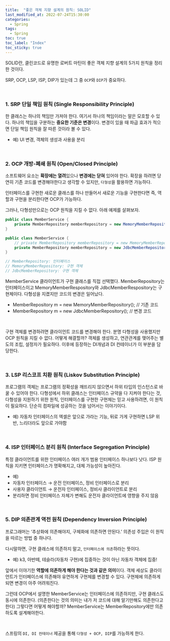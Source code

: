 ```yaml
---
title:  "좋은 객체 지향 설계의 원칙: SOLID"
last_modified_at: 2022-07-24T15:30:00
categories: 
  - Spring
tags:
  - Spring
toc: true
toc_label: "Index"
toc_sticky: true
---
```


SOLID란, 클린코드로 유명한 로버트 마틴이 좋은 객체 지향 설계의 5가지 원칙을 정리한 것이다.

SRP, OCP, LSP, ISP, DIP가 있는데 그 중 `OCP`와 `DIP`가 중요하다.

<br>

### 1. **SRP 단일 책임 원칙 (Single Responsibility Principle)**

한 클래스는 하나의 책임만 가져야 한다. 여기서 하나의 책임이라는 말은 모호할 수 있다. 하나의 책임을 구분하는 **중요한 기준은 변경**이다. 변경이 있을 때 파급 효과가 적으면 단일 책임 원칙을 잘 따른 것이라 볼 수 있다.

- 예) UI 변경, 객체의 생성과 사용을 분리

<br>

### 2. **OCP 개방-폐쇄 원칙 (Open/Closed Principle)**

소프트웨어 요소는 **확장에는 열려**있으나 **변경에는 닫혀** 있어야 한다. 확장을 하려면 당연히 기존 코드를 변경해야한다고 생각할 수 있지만, `다형성`을 활용하면 가능하다.

인터페이스를 구현한 새로운 클래스를 하나 만들어서 새로운 기능을 구현한다면 즉, 역할과 구현을 분리한다면 OCP가 가능하다.

그러나, 다형성만으로는 OCP 원칙을 지킬 수 없다. 아래 예제를 살펴보자.

```java
public class MemberService {
    private MemberRepository memberRepository = new MemoryMemberRepository();
}
```

```java
public class MemberService {
    // private MemberRepository memberRepository = new MemoryMemberRepository();
    private MemberRepository memberRepository = new JdbcMemberRepository();
}

// MemberRepository: 인터페이스
// MemoryMemberRepository: 구현 객체
// JdbcMemberRepository: 구현 객체
```

MemberService 클라이언트가 구현 클래스를 직접 선택했다. MemberRepository는 인터페이스이고 MemoryMemberRespository와 JdbcMemberRespository는 구현체이다. 다형성을 지켰지만 코드의 변경은 일어났다.

- MemberRepository m = new MemoryMemberRepository(); // 기존 코드
- MemberRepository m = new JdbcMemberRepository(); // 변경 코드

<br>

구현 객체를 변경하려면 클라이언트 코드를 변경해야 한다. 분명 다형성을 사용했지만 OCP 원칙을 지킬 수 없다. 어떻게 해결할까? 객체를 생성하고, 연관관계를 맺어주는 별도의 조립, 설정자가 필요하다. 이후에 등장하는 DI개념과 DI 컨테이너가 이 부분을 담당한다.

<br>

### 3. LSP 리스코프 치환 원칙 (****Liskov Substitution Principle****)

프로그램의 객체는 프로그램의 정확성을 깨뜨리지 않으면서 하위 타입의 인스턴스로 바꿀 수 있어야 한다. 다형성에서 하위 클래스는 인터페이스 규약을 다 지켜야 한다는 것, 다형성을 지원하기 위한 원칙, 인터페이스를 구현한 구현체는 믿고 사용하려면, 이 원칙이 필요하다. 단순히 컴파일에 성공하는 것을 넘어서는 이야기이다.

- 예) 자동차 인터페이스의 엑셀은 앞으로 가라는 기능, 뒤로 가게 구현하면 LSP 위반, 느리더라도 앞으로 가야함

<br>

### 4. ISP 인터페이스 분리 원칙 (****Interface Segregation Principle****)

특정 클라이언트를 위한 인터페이스 여러 개가 범용 인터페이스 하나보다 낫다. ISP 원칙을 지키면 인터페이스가 명확해지고, 대체 가능성이 높아진다.

- 예)
- 자동차 인터페이스 → 운전 인터페이스, 정비 인터페이스로 분리
- 사용자 클라이언트 → 운전자 인터페이스, 정비사 클라이언트로 분리
- 분리하면 정비 인터페이스 자체가 변해도 운전자 클라이언트에 영향을 주지 않음

<br>

### 5. DIP 의존관계 역전 원칙 (Dependency ****Inversion Principle****)

프로그래머는 ‘추상화에 의존해야지, 구체화에 의존하면 안된다.' 의존성 주입은 이 원칙을 따르는 방법 중 하나다.

다시말하면, 구현 클래스에 의존하지 말고, `인터페이스에 의존`하라는 뜻이다.

- 예) k3, 아반떼, 테슬라(자동차 구현)에 집중하는 것이 아닌 자동차 객체에 집중!

앞에서 이야기한 **역할에 의존하게 해야 한다는 것과 같은 의미**이다. 객체 세상도 클라이언트가 인터페이스에 의존해야 유연하게 구현체를 변경할 수 있다. 구현체에 의존하게 되면 변경이 아주 어려워진다.

그런데 OCP에서 설명한 MemberService는 인터페이스에 의존하지만, 구현 클래스도 동시에 의존한다. (의존한다는 것의 의미는 내가 저 코드에 대해 알기만해도 의존한다고 한다) 그렇다면 어떻게 해야할까? MemberService는 MemberRepository에만 의존하도록 설계해야한다.

<br>

스프링의 `DI, DI 컨테이너` 제공을 통해 `다형성 + OCP, DIP`를 가능하게 한다.